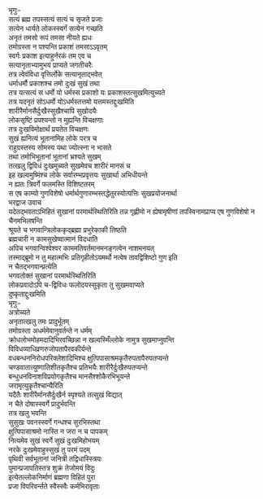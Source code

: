 भृगुः-   
सत्यं ब्रह्म तपस्सत्यं सत्यं च सृजते प्रजाः  
सत्येन धार्यते लोकस्स्वर्गं सत्येन गच्छति  
अनृतं तमसो रूपं तमसा नीयते ह्यधः  
तमोग्रस्ता न पश्यन्ति प्रकाशं तमसाऽऽवृतम्  
स्वर्गः प्रकाश इत्याहुर्नरकं तम एव च  
सत्यानृताभ्यामुभयं प्राप्यते जगतीचरैः  
तत्र त्वेवंविधा वृत्तिर्लोके सत्यानृताद्भवेत्  
धर्माधर्मौ प्रकाशश्च तमो दुःखं सुखं तथा  
तत्र यत्सत्यं स धर्मो यो धर्मस्स प्रकाशो यः प्रकाशस्तत्सुखमित्युच्यते  
 तत्र यदनृतं सोऽधर्मो योऽधर्मस्तत्तमो यत्तमस्तद्दुःखमिति  
शारीरैर्मानसैर्दुःखैस्सुखैश्चापि सुखोदयैः  
लोकसृष्टिं प्रपश्यन्तो न मुह्यन्ति विचक्षणाः  
तत्र दुःखविमोक्षार्थं प्रयतेत विचक्षणः  
सुखं ह्यनित्यं भूतानामिह लोके परत्र च  
राहुग्रस्तस्य सोमस्य यथा ज्योत्स्ना न भासते  
तथा तमोभिभूतानां भूतानां भ्रश्यते सुखम्  
तत्खलु द्विविधं दुःखमुच्यते सुखमेवच शारीरं मानसं च  
 इह खल्वमुष्मिंश्च लोके सर्वारम्भप्रवृत्तयः सुखार्था अभिधीयन्ते  
न ह्यतः त्रिवर्गे फलमस्ति विशिष्टतरम्   
स एष काम्यो गुणविशेषो धर्मार्थगुणारम्भस्तद्धेतुरस्योत्पत्तिः सुखप्रयोजनार्था  
भरद्वाज उवाच   
यदेतद्भवताऽभिहितं सुखानां परमार्थस्थितिरिति तन्न गृह्णीमो न ह्येषामृषीणां तपस्विनामप्राप्य एष गुणविशेषो न चैनमभिलषन्ति   
श्रूयते च भगवान्त्रिलोककृद्ब्रह्मा प्रभुरेकाकी तिष्ठति  
ब्रह्मचारी न कामसुखेष्वात्मानं विदधाति  
अपिच भगवान्विश्वेश्वर काममतिवर्तमानमनङ्गत्वेन नाशमनयत्  
तस्माद्ब्रूमो न तु महात्मभिः प्रतिगृहीतोऽयमर्थो नत्वेष तावद्विशिष्टो गुण इति  
न चैतद्भगवान्प्रत्येति  
भगवतोक्तं सुखानां परमार्थस्थितिरिति  
लोकप्रवादोऽपि च-द्विविधः फलोदयस्सुकृता तु सुखमवाप्यते  
दुष्कृताद्दुःखमिति  
भृगुः-   
अत्रोच्यते   
अनृतात्खलु तमः प्रादुर्भूतम्  
तमोग्रस्ता अधर्ममेवानुवर्तन्ते न धर्मम्  
क्रोधलोभमोहमदादिभिरवच्छिन्ना न खल्वस्मिँल्लोके नामुत्र सुखमाप्नुवन्ति  
विविधव्याधिव्रणरुजोपतापैरवकीर्यन्ते  
वधबन्धननिरोधपरिक्लेशादिभिश्च क्षुत्पिपासाश्रमकृतैरुपतापैरुपतप्यन्ते  
चण्डवातात्युष्णातिशीतकृतैश्च प्रतिभयैः शारीरैर्दुःखैरुपतप्यन्ते   
बन्धुधनविनाशविप्रयोगकृतैश्च मानसैश्शोकैरभिभूयन्ते  
जरामृत्युकृतैश्चान्यैरिति  
यदैतैः शारीरैर्मानसैर्दुःखैर्न स्पृश्यते तत्सुखं विद्यात्  
न चैते दोषास्स्वर्गे प्रादुर्भवन्ति  
तत्र खलु भवन्ति  
सुसुखः पवनस्स्वर्गे गन्धश्च सुरभिस्तथा  
क्षुत्पिपासाश्रमो नास्ति न जरा न च पापकम्  
नित्यमेव सुखं स्वर्गे सुखं दुःखमिहोभयम्  
नरके दुःखमेवाहुस्सुखं तु परमं पदम्  
पृथिवी सर्वभूतानां जनित्री तद्विधास्स्त्रियः  
पुमान्प्रजापतिस्तत्र शुक्रं तेजोमयं विदुः  
इत्येतल्लोकनिर्माणं ब्रह्मणा विहितं पुरा  
प्रजा विपरिवर्न्तते स्वैस्स्वैः कर्मभिरावृताः   
